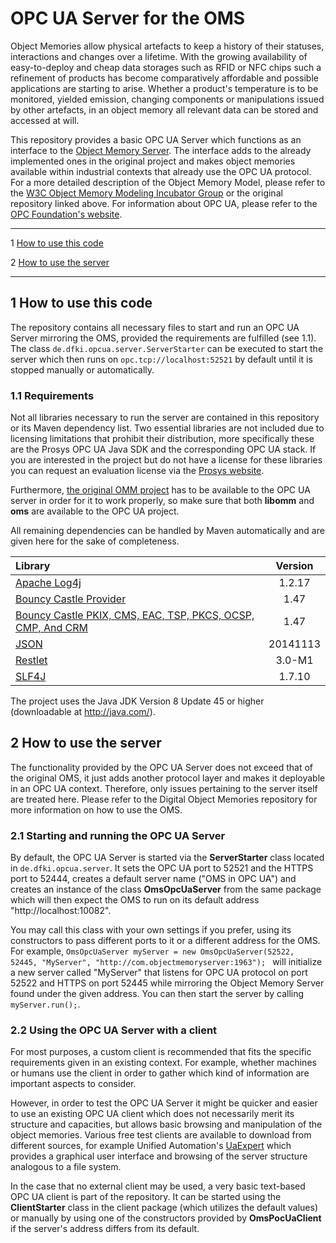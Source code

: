 ﻿
# OPC UA Server for the OMS
Object Memories allow physical artefacts to keep a history of their statuses, interactions and changes over a lifetime. With the growing availability of easy-to-deploy and cheap data storages such as RFID or NFC chips such a refinement of products has become comparatively affordable and possible applications are starting to arise. Whether a product's temperature is to be monitored, yielded emission, changing components or manipulations issued by other artefacts, in an object memory all relevant data can be stored and accessed at will. 

This repository provides a basic OPC UA Server which functions as an interface to the [Object Memory Server](https://github.com/dfki-iui/Digital-Object-Memories). The interface adds to the already implemented ones in the original project and makes object memories available within industrial contexts that already use the OPC UA protocol. For a more detailed description of the Object Memory Model, please refer to the [W3C Object Memory Modeling Incubator Group](http://www.w3.org/2005/Incubator/omm/) or the original repository linked above. For information about OPC UA, please refer to the [OPC Foundation's website](https://opcfoundation.org/).

---

1 [How to use this code](#ch1)

2 [How to use the server](#ch2)

---

## 1 <a name="ch1"> How to use this code </a>
The repository contains all necessary files to start and run an OPC UA Server mirroring the OMS, provided the requirements are fulfilled (see 1.1). The class `de.dfki.opcua.server.ServerStarter` can be executed to start the server which then runs on `opc.tcp://localhost:52521` by default until it is stopped manually or automatically. 

### 1.1 Requirements
Not all libraries necessary to run the server are contained in this repository or its Maven dependency list. Two essential libraries are not included due to licensing limitations that prohibit their distribution, more specifically these are the Prosys OPC UA Java SDK and the corresponding OPC UA stack. If you are interested in the project but do not have a license for these libraries you can request an evaluation license via the [Prosys website](https://prosysopc.com/products/opc-ua-java-sdk/). 

Furthermore, [the original OMM project](https://github.com/dfki-iui/Digital-Object-Memories) has to be available to the OPC UA server in order for it to work properly, so make sure that both **libomm** and **oms** are available to the OPC UA project. 

All remaining dependencies can be handled by Maven automatically and are given here for the sake of completeness. 

| Library | Version| 
| :------- | :------: |
| [Apache Log4j]( https://logging.apache.org/log4j/1.2/download.html) | 1.2.17|
| [Bouncy Castle Provider]( http://mvnrepository.com/artifact/org.bouncycastle/bcprov-jdk15on) | 1.47 |
| [Bouncy Castle PKIX, CMS, EAC, TSP, PKCS, OCSP, CMP, And CRM]( http://mvnrepository.com/artifact/org.bouncycastle/bcpkix-jdk15on/1.47) | 1.47 |
| [JSON](https://github.com/douglascrockford/JSON-java) | 20141113 |
| [Restlet]( http://restlet.com/downloads/current/) | 3.0-M1 |
| [SLF4J](http://www.slf4j.org/download.html) | 1.7.10 |

The project uses the Java JDK Version 8 Update 45 or higher (downloadable at http://java.com/). 

## 2 <a name="ch2"> How to use the server </a>
The functionality provided by the OPC UA Server does not exceed that of the original OMS, it just adds another protocol layer and makes it deployable in an OPC UA context. Therefore, only issues pertaining to the server itself are treated here. Please refer to the Digital Object Memories repository for more information on how to use the OMS. 

### 2.1 Starting and running the OPC UA Server
By default, the OPC UA Server is started via the **ServerStarter** class located in `de.dfki.opcua.server`. It sets the OPC UA port to 52521 and the HTTPS port to 52444, creates a default server name ("OMS in OPC UA") and creates an instance of the class **OmsOpcUaServer** from the same package which will then expect the OMS to run on its default address "http://localhost:10082". 

You may call this class with your own settings if you prefer, using its constructors to pass different ports to it or a different address for the OMS. For example, `OmsOpcUaServer myServer = new OmsOpcUaServer(52522, 52445, "MyServer", "http://com.objectmemoryserver:1963"); ` will initialize a new server called "MyServer" that listens for OPC UA protocol on port 52522 and HTTPS on port 52445 while mirroring the Object Memory Server found under the given address. You can then start the server by calling `myServer.run();`. 

### 2.2 Using the OPC UA Server with a client
For most purposes, a custom client is recommended that fits the specific requirements given in an existing context. For example, whether machines or humans use the client in order to gather which kind of information are important aspects to consider. 

However, in order to test the OPC UA Server it might be quicker and easier to use an existing OPC UA client which does not necessarily merit its structure and capacities, but allows basic browsing and manipulation of the object memories. Various free test clients are available to download from different sources, for example Unified Automation's [UaExpert]( https://www.unified-automation.com/products/development-tools/uaexpert.html) which provides a graphical user interface and browsing of the server structure analogous to a file system. 

In the case that no external client may be used, a very basic text-based OPC UA client is part of the repository. It can be started using the **ClientStarter** class in the client package (which utilizes the default values) or manually by using one of the constructors provided by **OmsPocUaClient** if the server's address differs from its default. 

